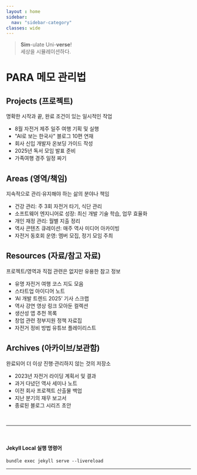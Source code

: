 ```yaml
---
layout : home
sidebar:
  nav: "sidebar-category"
classes: wide
---
```

> **Sim**-ulate Uni-**verse**! <br>
> 세상을 시뮬레이션하다.

# PARA 메모 관리법

## Projects (프로젝트)	
명확한 시작과 끝, 완료 조건이 있는 일시적인 작업	
- 8월 자전거 제주 일주 여행 기획 및 실행
- "AI로 보는 한국사" 블로그 10편 연재
- 회사 신입 개발자 온보딩 가이드 작성
- 2025년 독서 모임 발표 준비
- 가족여행 경주 일정 짜기

## Areas (영역/책임)	
지속적으로 관리·유지해야 하는 삶의 분야나 책임	
- 건강 관리: 주 3회 자전거 타기, 식단 관리
- 소프트웨어 엔지니어로 성장: 최신 개발 기술 학습, 업무 효율화
- 개인 재정 관리: 월별 지출 정리
- 역사 콘텐츠 큐레이션: 매주 역사 미디어 아카이빙
- 자전거 동호회 운영: 멤버 모집, 정기 모임 주최

## Resources (자료/참고 자료)	
프로젝트/영역과 직접 관련은 없지만 유용한 참고 정보	
- 유명 자전거 여행 코스 지도 모음
- 스타트업 아이디어 노트
- ‘AI 개발 트렌드 2025’ 기사 스크랩
- 역사 강연 영상 링크 모아둔 컬렉션
- 생산성 앱 추천 목록
- 창업 관련 정부지원 정책 자료집
- 자전거 정비 방법 유튜브 플레이리스트

## Archives (아카이브/보관함)	
완료되어 더 이상 진행·관리하지 않는 것의 저장소	
- 2023년 자전거 라이딩 계획서 및 결과
- 과거 다녔던 역사 세미나 노트
- 이전 회사 프로젝트 산출물 백업
- 지난 분기의 재무 보고서
- 종료된 블로그 시리즈 초안

<br>

---

<br>

#### Jekyll Local 실행 명령어

```bsh
bundle exec jekyll serve --livereload
```



---
